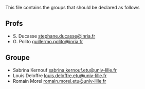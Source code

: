 This file contains the groups that should be declared as follows

## Profs
- S. Ducasse stephane.ducasse@inria.fr
- G. Polito guillermo.polito@inria.fr

## Groupe
- Sabrina Kernouf sabrina.kernouf.etu@univ-lille.fr
- Louis Deloffre louis.deloffre.etu@univ-lille.fr
- Romain Morel romain.morel.etu@univ-lille.fr
